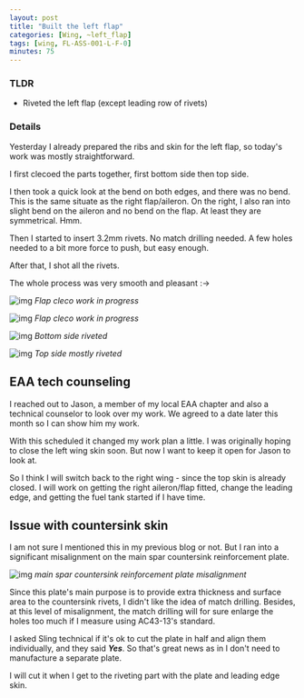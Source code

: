 ```yaml
---
layout: post
title: "Built the left flap"
categories: [Wing, ~left_flap]
tags: [wing, FL-ASS-001-L-F-0]
minutes: 75
---
```


### TLDR

- Riveted the left flap (except leading row of rivets)

### Details

Yesterday I already prepared the ribs and skin for the left flap, so today's work was mostly straightforward.

I first clecoed the parts together, first bottom side then top side.

I then took a quick look at the bend on both edges, and there was no bend. This is the same situate as the right flap/aileron. On the right, I also ran into slight bend on the aileron and no bend on the flap. At least they are symmetrical. Hmm.

Then I started to insert 3.2mm rivets. No match drilling needed. A few holes needed to a bit more force to push, but easy enough.

After that, I shot all the rivets.

The whole process was very smooth and pleasant :->

![img](https://lh3.googleusercontent.com/pw/AP1GczMbPQxjsLBLtAO6GW2ukt8cDJqcFiDPVX2dVwve9Jmjbkv988InAFAqzUiyg0GXdu814SnVsEIa0029lDApshwtgrxugrX-sS6iaqYy6c8wN8e_jVeHHrJi5oKTUitQtVmK-tMm_5DScX3F4LqVSokxnQ=w2174-h2888-s-no-gm?authuser=0)
_Flap cleco work in progress_

![img](https://lh3.googleusercontent.com/pw/AP1GczNgDcYOOFS2l-PRpHU2apRR6pvWV5OkXU246O791PEa0KlvFjgYGruo2cuMjy45_vPc3HCcRumdk-gEN9iy5UrxqwHPM39pFJyPdJ7_0cSHG71RrZSmE2d2fpRD3UE1Z1G53i2AlssTsqRvUe77DKcwKg=w2174-h2888-s-no-gm?authuser=0)
_Flap cleco work in progress_

![img](https://lh3.googleusercontent.com/pw/AP1GczOa_LtYW3FHt6wIPidbYASAchgSRcTeiwpwoxLkNGJN9LVH898ZgXXZ5InARtizNzzhSlUbyV4GkkwFEt4R2jSj78NxeMR3sjn1sArEsu8e5dZWZdbcPPx3unfdBcxUJtNS67Q1a0Zn4Y5EYK7p7wV40A=w2174-h2888-s-no-gm?authuser=0)
_Bottom side riveted_

![img](https://lh3.googleusercontent.com/pw/AP1GczOE464bYcx3bIeXGJZVeXvMDSHdezmrBy3YoMdKcAu7La48T7KjHfvmT6cVDQPCJ9NOc7NoNdbENMlCmemDHKS3y7uGtOXwBr43rtTidDBomjncTlMO-_dS_6hOKiVgfwCvS6Wm9JQa8TBLCPvQJkq3HQ=w2174-h2888-s-no-gm?authuser=0)
_Top side mostly riveted_

## EAA tech counseling

I reached out to Jason, a member of my local EAA chapter and also a technical counselor to look over my work. We agreed to a date later this month so I can show him my work.

With this scheduled it changed my work plan a little. I was originally hoping to close the left wing skin soon. But now I want to keep it open for Jason to look at.

So I think I will switch back to the right wing - since the top skin is already closed. I will work on getting the right aileron/flap fitted, change the leading edge, and getting the fuel tank started if I have time.

## Issue with countersink skin

I am not sure I mentioned this in my previous blog or not. But I ran into a significant misalignment on the main spar countersink reinforcement plate.

![img](https://lh3.googleusercontent.com/pw/AP1GczO6zyQqZcvOwJw92GPtLOW7d0PxLRHyYfT2BlqLnVQ7yl7Y8Qkys-EQhV2pf-8EXjTzW0GO0ujnDi3sPy80P2lxd0f5JxaLrBGyTkyPPeJRJPWXFHmMqMo0XXOPc3Tymg_8b5AZDgncuDGfVT7LRyv2bQ=w3836-h2888-s-no-gm?authuser=0)
_main spar countersink reinforcement plate misalignment_

Since this plate's main purpose is to provide extra thickness and surface area to the countersink rivets, I didn't like the idea of match drilling. Besides, at this level of misalignment, the match drilling will for sure enlarge the holes too much if I measure using AC43-13's standard.

I asked Sling technical if it's ok to cut the plate in half and align them individually, and they said **_Yes_**. So that's great news as in I don't need to manufacture a separate plate.

I will cut it when I get to the riveting part with the plate and leading edge skin.
